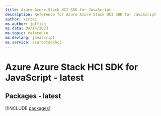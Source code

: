 ```yaml
---
title: Azure Azure Stack HCI SDK for JavaScript
description: Reference for Azure Azure Stack HCI SDK for JavaScript
author: xirzec
ms.author: jeffish
ms.data: 04/14/2023
ms.topic: reference
ms.devlang: javascript
ms.service: azurestackhci
---
```

# Azure Azure Stack HCI SDK for JavaScript - latest
## Packages - latest
[!INCLUDE [packages](azure-stack-hci-index.md)]